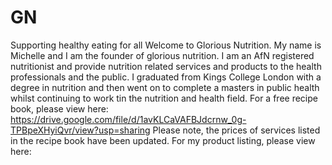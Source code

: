 # GN
Supporting healthy eating for all
Welcome to Glorious Nutrition. My name is Michelle and I am the founder of glorious nutrition. I am an AfN registered nutritionist and provide nutrition related services and products to the health professionals and the public. I graduated from Kings College London with a degree in nutrition and then went on to complete a masters in public health whilst continuing to work tin the nutrition and health field. 
For a free recipe book, please view here: https://drive.google.com/file/d/1avKLCaVAFBJdcrnw_0g-TPBpeXHyiQvr/view?usp=sharing Please note, the prices of services listed in the recipe book have been updated.
For my product listing, please view here: 
